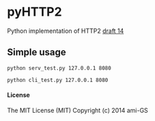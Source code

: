 pyHTTP2
=======

Python implementation of HTTP2 [draft 14](http://tools.ietf.org/html/draft-ietf-httpbis-http2-14 "draft 14")

## Simple usage
```
python serv_test.py 127.0.0.1 8080
```
```
python cli_test.py 127.0.0.1 8080
```

#### License
The MIT License (MIT) Copyright (c) 2014 ami-GS